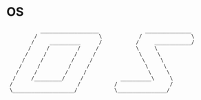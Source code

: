 # OS

               ___________________               _______________
             /                    \            /                \
            /     __________      /           /     ____________/
           /     /         /     /            \     \          
          /     /         /     /              \     \        
         /     /         /     /                \     \     
        /     /         /     /                  \     \    
       /     /         /     /                    \     \    
      /     /_________/     /            __________\     \
     /                     /           /                 /
     \____________________/            \________________/
 
 
